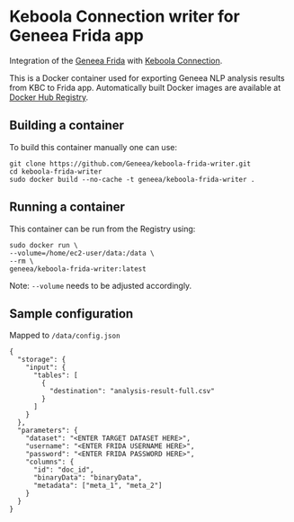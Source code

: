 # Keboola Connection writer for Geneea Frida app

Integration of the [Geneea Frida](https://frida.geneea.com) with [Keboola Connection](https://connection.keboola.com).

This is a Docker container used for exporting Geneea NLP analysis results from KBC to Frida app.
Automatically built Docker images are available at [Docker Hub Registry](https://hub.docker.com/r/geneea/keboola-frida-writer/).

## Building a container
To build this container manually one can use:

```
git clone https://github.com/Geneea/keboola-frida-writer.git
cd keboola-frida-writer
sudo docker build --no-cache -t geneea/keboola-frida-writer .
```

## Running a container
This container can be run from the Registry using:

```
sudo docker run \
--volume=/home/ec2-user/data:/data \
--rm \
geneea/keboola-frida-writer:latest
```
Note: `--volume` needs to be adjusted accordingly.

## Sample configuration
Mapped to `/data/config.json`

```
{
  "storage": {
    "input": {
      "tables": [
        {
          "destination": "analysis-result-full.csv"
        }
      ]
    }
  },
  "parameters": {
    "dataset": "<ENTER TARGET DATASET HERE>",
    "username": "<ENTER FRIDA USERNAME HERE>",
    "password": "<ENTER FRIDA PASSWORD HERE>",
    "columns": {
      "id": "doc_id",
      "binaryData": "binaryData",
      "metadata": ["meta_1", "meta_2"]
    }
  }
}
```
